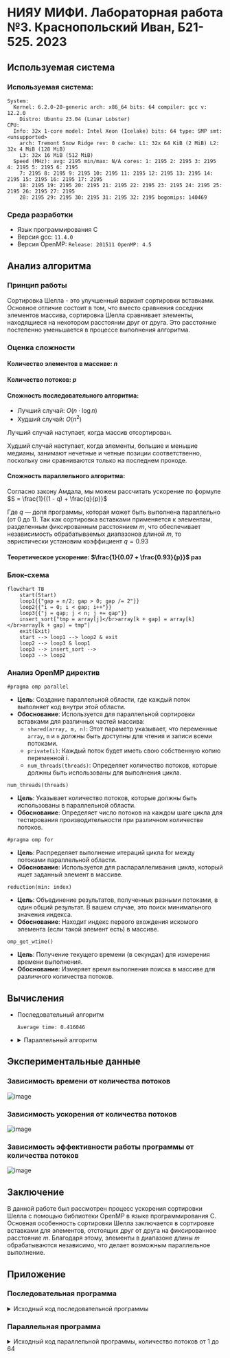 # НИЯУ МИФИ. Лабораторная работа №3. Краснопольский Иван, Б21-525. 2023

## Используемая система

### Используемая система:

```text
System:
  Kernel: 6.2.0-20-generic arch: x86_64 bits: 64 compiler: gcc v: 12.2.0
    Distro: Ubuntu 23.04 (Lunar Lobster)
CPU:
  Info: 32x 1-core model: Intel Xeon (Icelake) bits: 64 type: SMP smt: <unsupported>
    arch: Tremont Snow Ridge rev: 0 cache: L1: 32x 64 KiB (2 MiB) L2: 32x 4 MiB (128 MiB)
    L3: 32x 16 MiB (512 MiB)
  Speed (MHz): avg: 2195 min/max: N/A cores: 1: 2195 2: 2195 3: 2195 4: 2195 5: 2195 6: 2195
    7: 2195 8: 2195 9: 2195 10: 2195 11: 2195 12: 2195 13: 2195 14: 2195 15: 2195 16: 2195 17: 2195
    18: 2195 19: 2195 20: 2195 21: 2195 22: 2195 23: 2195 24: 2195 25: 2195 26: 2195 27: 2195
    28: 2195 29: 2195 30: 2195 31: 2195 32: 2195 bogomips: 140469
```

### Среда разработки

- Язык программирования C
- Версия gcc: `11.4.0`
- Версия OpenMP: `Release: 201511 OpenMP: 4.5`

## Анализ алгоритма

### Принцип работы

Сортировка Шелла - это улучшенный вариант сортировки вставками. Основное отличие состоит в том, что вместо сравнения
соседних элементов массива, сортировка Шелла сравнивает элементы, находящиеся на некотором расстоянии друг от друга. Это
расстояние постепенно уменьшается в процессе выполнения алгоритма.

### Оценка сложности

#### Количество элементов в массиве: $n$

#### Количество потоков: $p$

#### Сложность последовательного алгоритма:

- Лучший случай: $O(n\cdot\log{n})$
- Худший случай: $O(n^2)$

Лучший случай наступает, когда массив отсортирован.

Худший случай наступает, когда элементы, большие и меньшие медианы,
занимают нечетные и четные позиции соответственно, поскольку они сравниваются только на последнем проходе.

#### Сложность параллельного алгоритма:

Согласно закону Амдала, мы можем рассчитать ускорение по формуле $S = \frac{1}{(1 - q) + \frac{q}{p}}$

Где $q$ — доля программы, которая может быть выполнена параллельно (от 0 до 1). Так как сортировка вставками применяется
к элементам, разделенным фиксированным расстоянием $m$, что обеспечивает независимость обрабатываемых диапазонов длиной
$m$, то эвристически установим коэффициент $q = 0.93$

#### Теоретическое ускорение: $\frac{1}{0.07 + \frac{0.93}{p}}$ раз

### Блок-схема

```mermaid
flowchart TB
    start(Start)
    loop1{{"gap = n/2; gap > 0; gap /= 2"}}
    loop2{{"i = 0; i < gap; i++"}}
    loop3{{"j = gap; j < n; j += gap"}}
    insert_sort["tmp = array[j]</br>array[k + gap] = array[k]</br>array[k + gap] = tmp"]
    exit(Exit)
    start --> loop1 --> loop2 & exit
    loop2 --> loop3 & loop1
    loop3 --> insert_sort --> 
    loop3 --> loop2
```

### Анализ OpenMP директив

`#pragma omp parallel`

- **Цель**: Создание параллельной области, где каждый поток выполняет код внутри этой области.
- **Обоснование**: Используется для параллельной сортировки вставками для различных частей массива:
    - `shared(array, m, n)`: Этот параметр указывает, что переменные `array`, `m` и `n` должны быть доступны для чтения
      и записи всеми потоками.
    - `private(i)`: Каждый поток будет иметь свою собственную копию переменной i.
    - `num_threads(threads)`: Определяет количество потоков, которые должны быть использованы для выполнения цикла.

`num_threads(threads)`

- **Цель**: Указывает количество потоков, которые должны быть использованы в параллельной области.
- **Обоснование**: Определяет число потоков на каждом шаге цикла для тестирования производительности при различном
  количестве потоков.

`#pragma omp for`

- **Цель**: Распределяет выполнение итераций цикла for между потоками параллельной области.
- **Обоснование**: Используется для распараллеливания цикла, который ищет заданный элемент в массиве.

`reduction(min: index)`

- **Цель**: Объединение результатов, полученных разными потоками, в один общий результат. В вашем случае, это поиск
  минимального значения индекса.
- **Обоснование**: Находит индекс первого вхождения искомого элемента (если такой элемент есть) в массиве.

`omp_get_wtime()`

- **Цель**: Получение текущего времени (в секундах) для измерения времени выполнения.
- **Обоснование**: Измеряет время выполнения поиска в массиве для различного количества потоков.

## Вычисления

- Последовательный алгоритм

  ```text
  Average time: 0.416046
  ```

- <details>
  <summary>Параллельный алгоритм</summary>

  ```text
  Threads	Time
  1	0.422073
  2	0.239992
  3	0.163860
  4	0.131397
  5	0.112196
  6	0.100872
  7	0.092802
  8	0.085901
  9	0.082495
  10	0.075773
  11	0.072917
  12	0.069753
  13	0.067151
  14	0.068663
  15	0.064623
  16	0.066486
  17	0.063429
  18	0.062318
  19	0.062841
  20	0.060233
  21	0.060595
  22	0.059634
  23	0.060252
  24	0.060298
  25	0.059431
  26	0.060186
  27	0.060201
  28	0.056378
  29	0.058620
  30	0.055583
  31	0.053924
  32	0.054786
  33	0.060833
  34	0.060868
  35	0.060875
  36	0.061991
  37	0.062197
  38	0.061413
  39	0.062376
  40	0.061722
  41	0.063052
  42	0.062182
  43	0.062978
  44	0.062303
  45	0.063210
  46	0.062581
  47	0.062241
  48	0.063489
  49	0.062889
  50	0.062838
  51	0.063478
  52	0.063601
  53	0.063215
  54	0.063592
  55	0.063727
  56	0.063571
  57	0.062969
  58	0.063715
  59	0.063546
  60	0.062936
  61	0.063188
  62	0.063272
  63	0.063304
  64	0.063941
  ```

</details>

## Экспериментальные данные

### Зависимость времени от количества потоков

![image](assets/The%20dependence%20of%20the%20operating%20time%20on%20the%20number%20of%20threads.svg)

### Зависимость ускорения от количества потоков

![image](assets/The%20dependence%20of%20acceleration%20on%20the%20number%20of%20threads.svg)

### Зависимость эффективности работы программы от количества потоков

![image](assets/The%20dependence%20of%20efficiency%20on%20the%20number%20of%20threads.svg)

## Заключение

В данной работе был рассмотрен процесс ускорения сортировки Шелла с помощью библиотеки OpenMP в языке программирования
C. Основная особенность сортировки Шелла заключается в сортировке вставками для элементов, отстоящих друг от друга на
фиксированное расстояние $m$. Благодаря этому, элементы в диапазоне длины $m$ обрабатываются независимо, что делает
возможным параллельное выполнение.

## Приложение

### Последовательная программа

<details>
  <summary>Исходный код последовательной программы</summary>

```c++
#include <stdio.h>
#include <stdlib.h>
#include <omp.h>


void insert_sort(int *array, int n, int stride) {
    for (int j = stride; j < n; j += stride) {
        int key = array[j];
        int i = j - stride;
        while (i >= 0 && array[i] > key) {
            array[i + stride] = array[i];
            i -= stride;
        }
        array[i + stride] = key;
    }
}

void shell_sort(int *array, int n) {
    int i, m;
    for (m = n / 2; m > 0; m /= 2) {
        for (i = 0; i < m; i++)
            insert_sort(&(array[i]), n - i, m);
    }
}

int main(int argc, char **argv) {
    const int count = 1000000;
    const int random_seed = 123123;
    const int iterations = 20;

    srand(random_seed);

    int *array = malloc(count * sizeof(int));

    double start_time, end_time, total = 0;

    for (int j = 0; j < iterations; j++) {
        for (int i = 0; i < count; i++) { array[i] = rand(); }
        start_time = omp_get_wtime();
        shell_sort(array, count);
        end_time = omp_get_wtime();
        total += end_time - start_time;
    }

    printf("Average time: %f\n", total / (double) iterations);

    free(array);
    return 0;
}
```

</details>

### Параллельная программа

<details>
  <summary>Исходный код параллельной программы, количество потоков от 1 до 64</summary>

```c++
#include <stdio.h>
#include <stdlib.h>
#include <omp.h>


void insert_sort(int *array, int n, int gap) {
    for (int j = gap; j < n; j += gap) {
        int tmp = array[j];
        int i = j - gap;
        while (i >= 0 && array[i] > tmp) {
            array[i + gap] = array[i];
            i -= gap;
        }
        array[i + gap] = tmp;
    }
}

void shell_sort(int *array, int n, int threads) {
    int i, gap;
    for (gap = n / 2; gap > 0; gap /= 2) {
#pragma omp parallel for shared(array, gap, n) private(i) num_threads(threads)
        for (i = 0; i < gap; i++)
            insert_sort(&(array[i]), n - i, gap);
    }
}

int main(int argc, char **argv) {
    const int count = 1000000;
    const int random_seed = 1337;
    const int iterations = 25;
    const int max_threads = 64;

    srand(random_seed);

    int *array = malloc(count * sizeof(int));

    double start_time, end_time, total;
    printf("Threads\tTime\n");
    for (int threads = 1; threads <= max_threads; threads++) {
        total = 0;

        for (int j = 0; j < iterations; j++) {
            for (int i = 0; i < count; i++) { array[i] = rand(); }
            start_time = omp_get_wtime();
            shell_sort(array, count, threads);
            end_time = omp_get_wtime();
            total += end_time - start_time;
        }
        printf("%d\t%f\n", threads, total / (double) iterations);
    }
    free(array);
    return 0;
}
```

</details>
